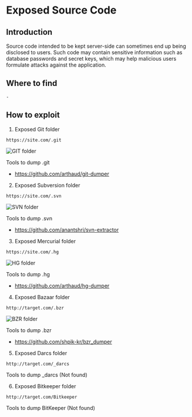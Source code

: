 # Exposed Source Code

## Introduction
Source code intended to be kept server-side can sometimes end up being disclosed to users. Such code may contain sensitive information such as database passwords and secret keys, which may help malicious users formulate attacks against the application.

## Where to find
`-`

## How to exploit
1. Exposed Git folder
```
https://site.com/.git
```
![GIT folder](https://1.bp.blogspot.com/-wTZOuULaqNw/XliI9jS0w3I/AAAAAAAAATA/VZxs7VL5PCY8FdnoKaEjS6AWpcjoJz4MgCLcBGAsYHQ/s1600/1.png)

Tools to dump .git
* https://github.com/arthaud/git-dumper

2. Exposed Subversion folder
```
https://site.com/.svn
```
![SVN folder](https://1.bp.blogspot.com/-5bC_EhFShgk/XliJqiw8pJI/AAAAAAAAATI/2HhrX0Ea3MwQ60Ax2tzNprNvulggPrZAACLcBGAsYHQ/s1600/1.png)

Tools to dump .svn
* https://github.com/anantshri/svn-extractor

3. Exposed Mercurial folder
```
https://site.com/.hg
```
![HG folder](https://1.bp.blogspot.com/-4FaqUeTlv4k/XliKHBOpgmI/AAAAAAAAATQ/sLdwhvSF-Jgn0WF5P-PouLp6uTeHUAOWACLcBGAsYHQ/s1600/1.png)

Tools to dump .hg
* https://github.com/arthaud/hg-dumper

4. Exposed Bazaar folder
```
http://target.com/.bzr
```
![BZR folder](https://1.bp.blogspot.com/-67WO_kL_iB8/XliKl1jggAI/AAAAAAAAATc/mWBw7igq05EdKR3JZmbXYN4LqjpBOrESgCLcBGAsYHQ/s1600/1.png)

Tools to dump .bzr
* https://github.com/shpik-kr/bzr_dumper

5. Exposed Darcs folder
```
http://target.com/_darcs
```

Tools to dump _darcs (Not found)

6. Exposed Bitkeeper folder
```
http://target.com/Bitkeeper
```

Tools to dump BitKeeper (Not found)

